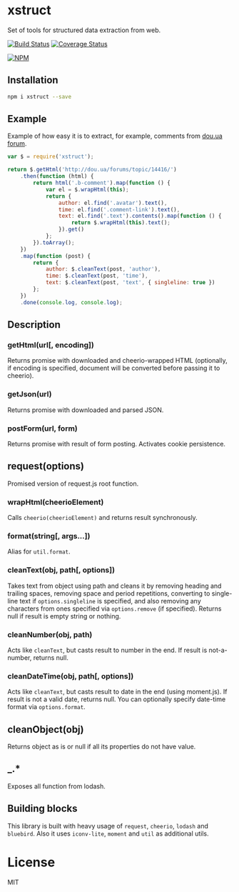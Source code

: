 # xstruct

Set of tools for structured data extraction from web.

[![Build Status](https://secure.travis-ci.org/titarenko/xstruct.png?branch=master)](https://travis-ci.org/titarenko/xstruct) [![Coverage Status](https://coveralls.io/repos/titarenko/xstruct/badge.png)](https://coveralls.io/r/titarenko/xstruct)

[![NPM](https://nodei.co/npm/xstruct.png?downloads=true&stars=true)](https://nodei.co/npm/xstruct/)

## Installation

```bash
npm i xstruct --save
```

## Example

Example of how easy it is to extract, for example, comments from [dou.ua forum](http://dou.ua/forum).

```js
var $ = require('xstruct');

return $.getHtml('http://dou.ua/forums/topic/14416/')
	.then(function (html) {
		return html('.b-comment').map(function () {
			var el = $.wrapHtml(this);
			return {
				author: el.find('.avatar').text(),
				time: el.find('.comment-link').text(),
				text: el.find('.text').contents().map(function () {
					return $.wrapHtml(this).text();
				}).get()
			};
		}).toArray();
	})
	.map(function (post) {
		return {
			author: $.cleanText(post, 'author'),
			time: $.cleanText(post, 'time'),
			text: $.cleanText(post, 'text', { singleline: true })
		};
	})
	.done(console.log, console.log);
```

## Description

### getHtml(url[, encoding])

Returns promise with downloaded and cheerio-wrapped HTML (optionally, if encoding is specified, document will be converted before passing it to cheerio).

### getJson(url)

Returns promise with downloaded and parsed JSON.

### postForm(url, form)

Returns promise with result of form posting. Activates cookie persistence.

## request(options)

Promised version of request.js root function.

### wrapHtml(cheerioElement)

Calls `cheerio(cheerioElement)` and returns result synchronously.

### format(string[, args...])

Alias for `util.format`.

### cleanText(obj, path[, options])

Takes text from object using path and cleans it by removing heading and trailing spaces, removing space and period repetitions, converting to single-line text if `options.singleline` is specified, and also removing any characters from ones specified via `options.remove` (if specified). Returns null if result is empty string or nothing.

### cleanNumber(obj, path)

Acts like `cleanText`, but casts result to number in the end. If result is not-a-number, returns null.

### cleanDateTime(obj, path[, options])

Acts like `cleanText`, but casts result to date in the end (using moment.js). If result is not a valid date, returns null. You can optionally specify date-time format via `options.format`.

## cleanObject(obj)

Returns object as is or null if all its properties do not have value.

## _.*

Exposes all function from lodash.

## Building blocks

This library is built with heavy usage of `request`, `cheerio`, `lodash` and `bluebird`. Also it uses `iconv-lite`, `moment` and `util` as additional utils.

# License

MIT
